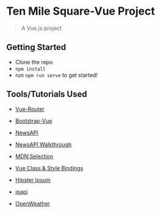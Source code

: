# Ten Mile Square-Vue Project

> A Vue.js project

## Getting Started
  * Clone the repo
  * `npm install`
  * run `npm run serve` to get started!

## Tools/Tutorials Used

  * [Vue-Router](https://medium.com/codingthesmartway-com-blog/vue-js-routing-with-vue-router-4c428fabb078)

  * [Bootstrap-Vue](https://bootstrap-vue.org/docs)
  * [NewsAPI](https://newsapi.org/)
  * [NewsAPI Walkthrough](https://buttercms.com/blog/build-a-beautiful-animated-news-app-with-vuejs-and-vuetify)
  * [MDN:Selection](https://developer.mozilla.org/en-US/docs/Web/API/Selection)
  * [Vue Class & Style Bindings](https://vuejs.org/v2/guide/class-and-style.html)
  * [Hipster Ipsum](https://hipsum.co/)
  * [ipapi](https://ipapi.com/)
  * [OpenWeather](https://openweathermap.org/api)